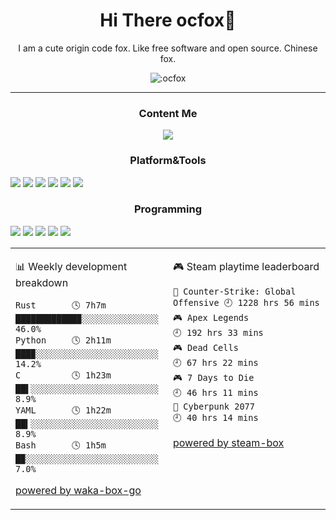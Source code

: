 <h1 align="center">Hi There ocfox🦊</h1>
<p align="center">I am a cute origin code fox. Like free software and open source. Chinese fox.</p>
<p align="center">
  <img src="https://count.getloli.com/get/@:ocfox" alt=":ocfox" />
</p>

---

<h3 align="center">Content Me</h3>
<p align="center">
  <a href="https://t.me/skye_bot"
    ><img
      src="https://img.shields.io/badge/Telegram-2CA5E0?style=for-the-badge&logo=telegram&logoColor=white&logoWidth=27"
  /></a>
</p>
<h3 align="center">Platform&Tools</h3>

[![](https://img.shields.io/badge/OS-Arch%20Linux-33aadd?style=flat-square&logo=arch-linux&logoColor=ffffff)](https://www.archlinux.org/)
[![](https://img.shields.io/badge/OS-NixOS-%235277C3?style=flat-square&logo=nixos)](https://www.archlinux.org/)
[![](https://img.shields.io/badge/macOS-Apple%20Silicon-%23000000?style=flat-square&logo=apple)](https://www.macrumors.com/guide/m1/)
[![](https://img.shields.io/badge/Xiaomi-%C2%A51000-%23FF6900?style=flat-square&logo=xiaomi)](mi.com)
[![](https://img.shields.io/badge/Windows-11-%230078D6?style=flat-square&logo=windows)](https://www.microsoft.com/en-us/windows)
[![](https://img.shields.io/badge/IDE-Visual%20Studio%20Code-%23007ACC?style=flat-square&logo=visualstudio)](https://code.visualstudio.com/)

<h3 align="center">Programming</h3>

[![](https://img.shields.io/badge/-Rust-%23000000?style=for-the-badge&logo=rust)](https://www.rust-lang.org/)
[![](https://img.shields.io/badge/-C-%23A8B9CC?style=for-the-badge&logo=cplusplus)](cppreference.com)
[![](https://img.shields.io/badge/-HTML5-E34F26?style=for-the-badge&logo=html5&logoColor=white)](https://html.spec.whatwg.org/)
[![](https://img.shields.io/badge/-CSS3-1572B6?style=for-the-badge&logo=css3&logoColor=white)](https://www.w3.org/Style/CSS/)
[![](https://img.shields.io/badge/-JavaScript-f7e018?style=for-the-badge&logo=javascript&logoColor=white)](https://www.ecma-international.org/)

<table>
<tr>
<td valign="top" width="50%">

<!-- waka-box start -->
📊 Weekly development breakdown
```text
Rust       🕓 7h7m  ████████████▉░░░░░░░░░░░░░░░ 46.0%
Python     🕓 2h11m ███▉░░░░░░░░░░░░░░░░░░░░░░░░ 14.2%
C          🕓 1h23m ██▌░░░░░░░░░░░░░░░░░░░░░░░░░  8.9%
YAML       🕓 1h22m ██▍░░░░░░░░░░░░░░░░░░░░░░░░░  8.9%
Bash       🕓 1h5m  █▉░░░░░░░░░░░░░░░░░░░░░░░░░░  7.0%
```
<!-- Powered by https://github.com/YouEclipse/waka-box-go . -->
<!-- waka-box end -->

[powered by waka-box-go](https://github.com/journey-ad/waka-box-go)

</td>
<td valign="top" width="50%">

<!-- steam-box start -->
🎮 Steam playtime leaderboard
```text
🔫 Counter-Strike: Global Offensive 🕘 1228 hrs 56 mins
🎮 Apex Legends                     🕘 192 hrs 33 mins
🎮 Dead Cells                       🕘 67 hrs 22 mins
🎮 7 Days to Die                    🕘 46 hrs 11 mins
🦾 Cyberpunk 2077                   🕘 40 hrs 14 mins
```
<!-- Powered by https://github.com/YouEclipse/steam-box . -->
<!-- steam-box end -->

[powered by steam-box](https://github.com/journey-ad/steam-box)

</td>
</tr>
</table>
